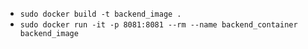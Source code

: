 - `sudo docker build -t backend_image .`
- `sudo docker run -it -p 8081:8081 --rm --name backend_container backend_image`
